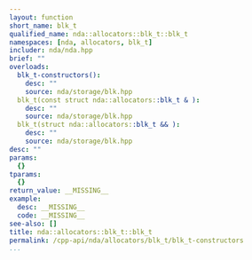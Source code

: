 ```yaml
---
layout: function
short_name: blk_t
qualified_name: nda::allocators::blk_t::blk_t
namespaces: [nda, allocators, blk_t]
includer: nda/nda.hpp
brief: ""
overloads:
  blk_t-constructors():
    desc: ""
    source: nda/storage/blk.hpp
  blk_t(const struct nda::allocators::blk_t & ):
    desc: ""
    source: nda/storage/blk.hpp
  blk_t(struct nda::allocators::blk_t && ):
    desc: ""
    source: nda/storage/blk.hpp
desc: ""
params:
  {}
tparams:
  {}
return_value: __MISSING__
example:
  desc: __MISSING__
  code: __MISSING__
see-also: []
title: nda::allocators::blk_t::blk_t
permalink: /cpp-api/nda/allocators/blk_t/blk_t-constructors
...
```


